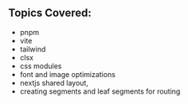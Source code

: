 ## Topics Covered:
- pnpm
- vite
- tailwind
- clsx
- css modules 
- font and image optimizations
- nextjs shared layout,
- creating segments and leaf segments for routing
